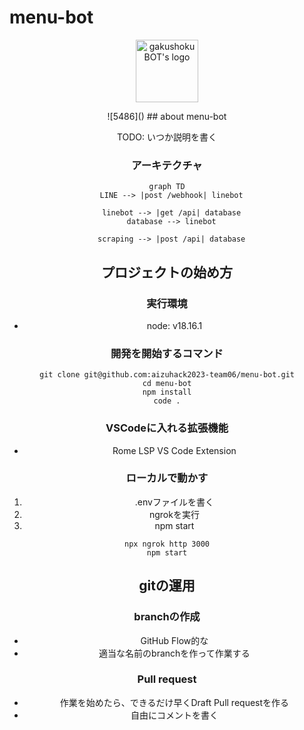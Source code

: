 # menu-bot
<p align="center">
	<picture>
		<source media="(prefers-color-scheme: dark)" srcset="https://github.com/aizuhack2023-team06/menu-bot/assets/132208459/9aa5b5b3-a722-4e75-b44c-30099e29a1e5" width="100">
		<img alt="gakushokuBOT's logo" https://github.com/aizuhack2023-team06/menu-bot/assets/132208459/9aa5b5b3-a722-4e75-b44c-30099e29a1e5" width="100">
	</picture>
</p>

<div align="center">
![5486]()
## about menu-bot

TODO: いつか説明を書く

### アーキテクチャ

```mermaid
graph TD
  LINE --> |post /webhook| linebot

  linebot --> |get /api| database
  database --> linebot
  
  scraping --> |post /api| database
```

## プロジェクトの始め方

### 実行環境

- node: v18.16.1

### 開発を開始するコマンド

```
git clone git@github.com:aizuhack2023-team06/menu-bot.git
cd menu-bot
npm install
code .
```

### VSCodeに入れる拡張機能

- Rome LSP VS Code Extension

### ローカルで動かす

1. .envファイルを書く
1. ngrokを実行
1. npm start

```
npx ngrok http 3000
npm start
```

## gitの運用

### branchの作成

- GitHub Flow的な
- 適当な名前のbranchを作って作業する

### Pull request

- 作業を始めたら、できるだけ早くDraft Pull requestを作る
- 自由にコメントを書く
